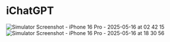 # iChatGPT
![Simulator Screenshot - iPhone 16 Pro - 2025-05-16 at 02 42 15](https://github.com/user-attachments/assets/4d0c84e4-1a5b-4676-b903-ef68a8e0ba85)
![Simulator Screenshot - iPhone 16 Pro - 2025-05-16 at 18 30 56](https://github.com/user-attachments/assets/e54c2e2d-4454-4dea-b40d-6255c17cdca6)
